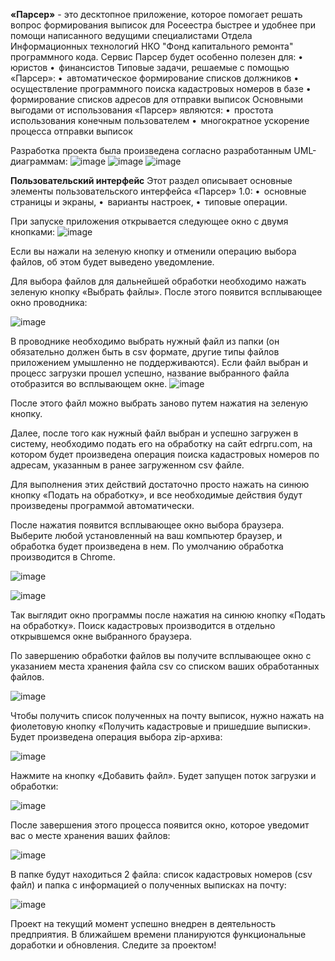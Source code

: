 **«Парсер»** - это десктопное приложение, которое помогает решать вопрос формирования выписок для Росеестра быстрее и удобнее при помощи написанного ведущими специалистами Отдела Информационных технологий НКО "Фонд капитального ремонта" программного кода.
Сервис Парсер будет особенно полезен для:
• 	юристов
• 	финансистов
Типовые задачи, решаемые с помощью «Парсер»:
• 	автоматическое формирование списков должников
• 	осуществление программного поиска кадастровых номеров в базе 
• 	формирование списков адресов для отправки выписок 
Основными выгодами от использования «Парсер» являются:
• 	простота использования конечным пользователем
• 	многократное ускорение процесса отправки выписок 

Разработка проекта была произведена согласно разработанным UML-диаграммам:
![image](https://github.com/user-attachments/assets/fdf9b007-a54d-4a70-a128-d7b52fa3c255)
![image](https://github.com/user-attachments/assets/884aa68a-f9ac-46f3-b79d-f845ce6be6f3)
![image](https://github.com/user-attachments/assets/8171cc11-3efa-496c-813e-245a46be2361)


**Пользовательский интерфейс**
Этот раздел описывает основные элементы пользовательского интерфейса «Парсер» 1.0: 
• 	основные страницы и экраны, 
• 	варианты настроек,
• 	типовые операции.

При запуске приложения открывается следующее окно с двумя кнопками: 
![image](https://github.com/user-attachments/assets/72840033-957b-43a3-8d37-3a55c19ea9dd)

Если вы нажали на зеленую кнопку и отменили операцию выбора файлов, об этом будет выведено уведомление. 
 
Для выбора файлов для дальнейшей обработки необходимо нажать зеленую кнопку «Выбрать файлы». После этого появится всплывающее окно проводника:
 
![image](https://github.com/user-attachments/assets/f81673e3-2397-4d5d-b793-84a3bd59ae04)

В проводнике необходимо выбрать нужный файл из папки (он обязательно должен быть в csv формате, другие типы файлов приложением умышленно не поддерживаются). Если файл выбран и процесс загрузки прошел успешно, название выбранного файла отобразится во всплывающем окне.
 ![image](https://github.com/user-attachments/assets/35c72d1e-2235-487b-9883-f0a518147b58)

После этого файл можно выбрать заново путем нажатия на зеленую кнопку.

Далее, после того как нужный файл выбран и успешно загружен в систему, необходимо подать его на обработку на сайт edrpru.com, на котором будет произведена операция поиска кадастровых номеров по адресам, указанным в ранее загруженном csv файле.

Для выполнения этих действий достаточно просто нажать на синюю кнопку «Подать на обработку», и все необходимые действия будут произведены программой автоматически.

После нажатия появится всплывающее окно выбора браузера. Выберите любой установленный на ваш компьютер браузер, и обработка будет произведена в нем. По умолчанию обработка производится в Chrome.
 
![image](https://github.com/user-attachments/assets/3f18fa2b-bfc3-4b0e-9264-b9c557734737)

![image](https://github.com/user-attachments/assets/c130c9a7-7ac5-4e4e-a46d-ec69aaca82bf)

Так выглядит окно программы после нажатия на синюю кнопку «Подать на обработку». Поиск кадастровых производится в отдельно открывшемся окне выбранного браузера. 

По завершению обработки файлов вы получите всплывающее окно с указанием места хранения файла csv со списком ваших обработанных файлов. 

![image](https://github.com/user-attachments/assets/4b563aa9-6c3e-4f11-8d12-be0d946d7d13)

Чтобы получить список полученных на почту выписок, нужно нажать на фиолетовую кнопку «Получить кадастровые и пришедшие выписки». 
Будет произведена операция выбора zip-архива:
 
![image](https://github.com/user-attachments/assets/3968bd11-6edb-4b55-bead-21dec8106c0c)

Нажмите на кнопку «Добавить файл». Будет запущен поток загрузки и обработки:
 
![image](https://github.com/user-attachments/assets/3adcd2f9-c5ad-4998-8fab-d10eedf81ee9)

После завершения этого процесса появится окно, которое уведомит вас о месте хранения ваших файлов:

![image](https://github.com/user-attachments/assets/6b30fe71-009f-4a3d-8438-47b72d77ef44)

В папке будут находиться 2 файла: список кадастровых номеров (csv файл) и папка с информацией о полученных выписках на почту:
 
![image](https://github.com/user-attachments/assets/ae294e3d-404b-416e-8904-37069226bcad)

Проект на текущий момент успешно внедрен в деятельность предприятия. В ближайшем времени планируются функциональные доработки и обновления. Следите за проектом!

